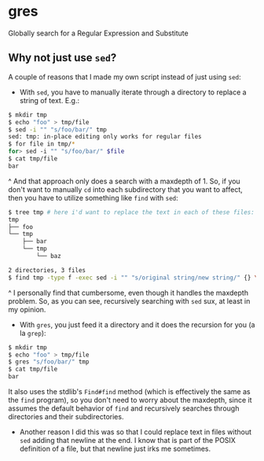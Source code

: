# gres
Globally search for a Regular Expression and Substitute
## Why not just use `sed`?
A couple of reasons that I made my own script instead of just using `sed`:
* With `sed`, you have to manually iterate through a directory to replace a string of text. E.g.:
``` sh
$ mkdir tmp
$ echo "foo" > tmp/file
$ sed -i "" "s/foo/bar/" tmp
sed: tmp: in-place editing only works for regular files
$ for file in tmp/*
for> sed -i "" "s/foo/bar/" $file
$ cat tmp/file
bar
```
^ And that approach only does a search with a maxdepth of 1. So, if you don't want to manually `cd` into each subdirectory that you want to affect, then you have to utilize something like `find` with `sed`:
```sh
$ tree tmp # here i'd want to replace the text in each of these files:
tmp
├── foo
└── tmp
    ├── bar
    └── tmp
        └── baz

2 directories, 3 files
$ find tmp -type f -exec sed -i "" "s/original string/new string/" {} \;
```
^ I personally find that cumbersome, even though it handles the maxdepth problem. So, as you can see, recursively searching with `sed` sux, at least in my opinion.
* With `gres`, you just feed it a directory and it does the recursion for you (a la `grep`):
``` sh
$ mkdir tmp
$ echo "foo" > tmp/file
$ gres "s/foo/bar/" tmp
$ cat tmp/file 
bar
```
It also uses the stdlib's `Find#find` method (which is effectively the same as the `find` program), so you don't need to worry about the maxdepth, since it assumes the default behavior of `find` and recursively searches through directories and their subdirectories.
* Another reason I did this was so that I could replace text in files without `sed` adding that newline at the end. I know that is part of the POSIX definition of a file, but that newline just irks me sometimes.
